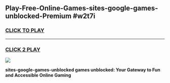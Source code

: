 
## Play-Free-Online-Games-sites-google-games-unblocked-Premium #w2t7i
<h3>
<a href="https://premium.freeplayer.one?title=sites-google-games-unblocked&ref=8M">CLICK TO PLAY</a></h3>
<hr>

<h3>
<a href="https://premium.freeplayer.one?title=sites-google-games-unblocked&ref=8M">CLICK 2 PLAY</a>
  
</h3>

<a href="https://premium.freeplayer.one?title=sites-google-games-unblocked&ref=8M"><img src="https://clearcache.store/games.png"></a>


**sites-google-games-unblocked games unblocked: Your Gateway to Fun and Accessible Online Gaming**

